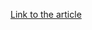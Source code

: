 [Link to the article](https://anomali.com/blog/cybercrime-group-fin7-using-windows-11-alpha-themed-docs-to-drop-javascript-backdoor)

